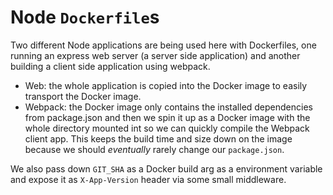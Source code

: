 # Node `Dockerfile`s

Two different Node applications are being used here with Dockerfiles, one running an express web server (a server side application) and another building a client side application using webpack.

* Web: the whole application is copied into the Docker image to easily transport the Docker image.
* Webpack: the Docker image only contains the installed dependencies from package.json and then we spin it up as a Docker image with the whole directory mounted int so we can quickly compile the Webpack client app. This keeps the build time and size down on the image because we should _eventually_ rarely change our `package.json`.

We also pass down `GIT_SHA` as a Docker build arg as a environment variable and expose it as `X-App-Version` header via some small middleware.